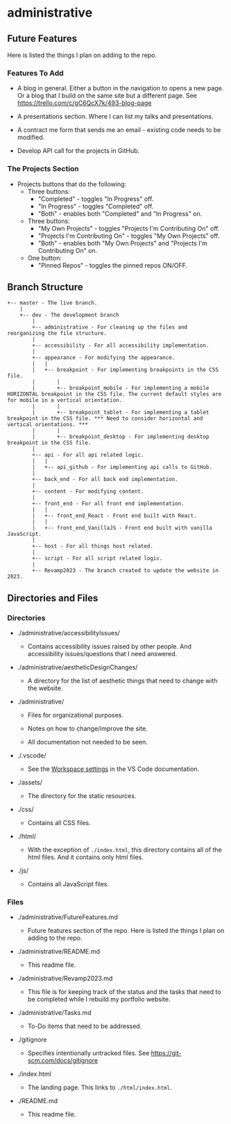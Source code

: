 # administrative

## Future Features

Here is listed the things I plan on adding to the repo.

### Features To Add

- A blog in general. Either a button in the navigation to opens a new page. Or a blog that I build on the same site but a different page. See https://trello.com/c/gC6QcX7k/493-blog-page

- A presentations section. Where I can list my talks and presentations.

- A contract me form that sends me an email - existing code needs to be modified.

- Develop API call for the projects in GitHub.

### The Projects Section

- Projects buttons that do the following:
  - Three buttons:
    - "Completed" - toggles "In Progress" off.
    - "In Progress" - toggles "Completed" off.
    - "Both" - enables both "Completed" and "In Progress" on.
  - Three buttons:
    - "My Own Projects" - toggles "Projects I'm Contributing On" off.
    - "Projects I'm Contributing On" - toggles "My Own Projects" off.
    - "Both" - enables both "My Own Projects" and "Projects I'm Contributing On" on.
  - One button:
    - "Pinned Repos" - toggles the pinned repos ON/OFF.

## Branch Structure

```
+-- master - The live branch.
	|
	+-- dev - The development branch
		|
		+-- administrative - For cleaning up the files and reorganizing the file structure.
		|
		+-- accessibility - For all accessibility implementation.
		|
		+-- appearance - For modifying the appearance.
		|	|
		|	+-- breakpoint - For implementing breakpoints in the CSS file.
		|		|
		|		+-- breakpoint_mobile - For implementing a mobile HORIZONTAL breakpoint in the CSS file. The current default styles are for mobile in a vertical orientation.
		|		|
		|		+-- breakpoint_tablet - For implementing a tablet breakpoint in the CSS file. *** Need to consider horizontal and vertical orientations. ***
		|		|
		|		+-- breakpoint_desktop - For implementing desktop breakpoint in the CSS file.
		|
		+-- api - For all api related logic.
		|	|
		|	+-- api_github - For implementing api calls to GitHub.
		|
		+-- back_end - For all back end implementation.
		|
		+-- content - For modifying content.
		|
		+-- front_end - For all front end implementation.
		|	|
		|	+-- front_end_React - Front end built with React.
		|	|
		|	+-- front_end_VanillaJS - Front end built with vanilla JavaScript.
		|
		+-- host - For all things host related.
		|
		+-- script - For all script related logic.
		|
		+-- Revamp2023 - The branch created to update the website in 2023.
```

## Directories and Files

### Directories

- ./administrative/accessibilityIssues/

  - Contains accessibility issues raised by other people. And accessibility issues/questions that I need answered.

- ./administrative/aestheticDesignChanges/

  - A directory for the list of aesthetic things that need to change with the website.

- ./administrative/

  - Files for organizational purposes.

  - Notes on how to change/improve the site.

  - All documentation not needed to be seen.

- ./.vscode/

  - See the [Workspace settings](https://code.visualstudio.com/docs/getstarted/settings#:~:text=Note%3A%20A%20VS%20Code%20%22workspace,feature%20called%20Multi%2Droot%20workspaces) in the VS Code documentation.

- ./assets/

  - The directory for the static resources.

- ./css/

  - Contains all CSS files.

- ./html/

  - With the exception of `./index.html`, this directory contains all of the html files. And it contains only html files.

- ./js/

  - Contains all JavaScript files.

### Files

- ./administrative/FutureFeatures.md

  - Future features section of the repo. Here is listed the things I plan on adding to the repo.

- ./administrative/README.md

  - This readme file.

- ./administrative/Revamp2023.md

  - This file is for keeping track of the status and the tasks that need to be completed while I rebuild my portfolio website.

- ./administrative/Tasks.md

  - To-Do items that need to be addressed.

- ./gitignore

  - Specifies intentionally untracked files. See https://git-scm.com/docs/gitignore

- ./index.html

  - The landing page. This links to `./html/index.html`.

- ./README.md

  - This readme file.
